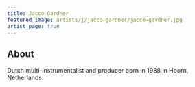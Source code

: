 ```yaml
---
title: Jacco Gardner
featured_image: artists/j/jacco-gardner/jacco-gardner.jpg
artist_page: true
---
```

## About

Dutch multi-instrumentalist and producer born in 1988 in Hoorn, Netherlands. 


